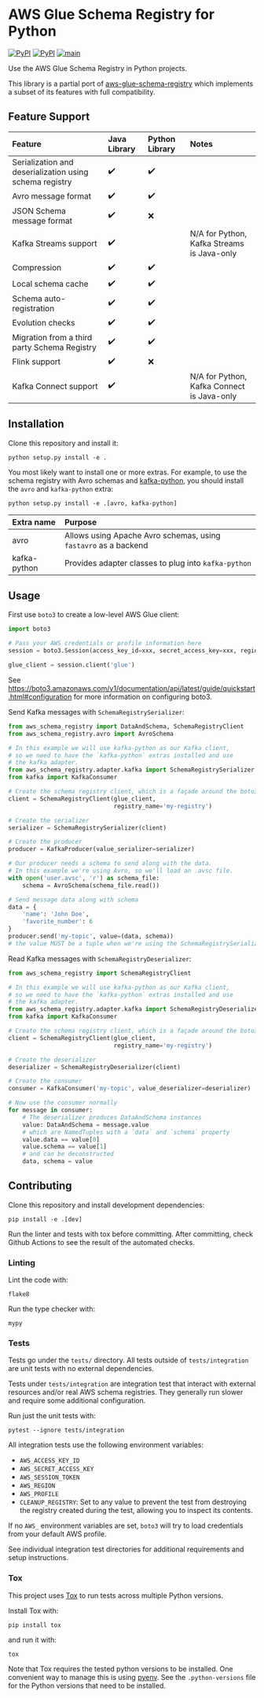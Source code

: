 # AWS Glue Schema Registry for Python


[![PyPI](https://img.shields.io/pypi/v/aws-glue-schema-registry.svg)](https://pypi.org/project/aws-glue-schema-registry)
[![PyPI](https://img.shields.io/pypi/pyversions/aws-glue-schema-registry)](https://pypi.org/project/aws-glue-schema-registry)
[![main](https://github.com/DisasterAWARE/aws-glue-schema-registry-python/actions/workflows/main.yml/badge.svg)](https://github.com/DisasterAWARE/aws-glue-schema-registry-python/actions/workflows/main.yml)

Use the AWS Glue Schema Registry in Python projects.

This library is a partial port of [aws-glue-schema-registry](https://github.com/awslabs/aws-glue-schema-registry) which implements a subset of its features with full compatibility.

## Feature Support

Feature | Java Library | Python Library | Notes
:------ | :----------- | :------------- | :----
Serialization and deserialization using schema registry | ✔️ | ✔️
Avro message format | ✔️ | ✔️
JSON Schema message format | ✔️ | ❌
Kafka Streams support | ✔️ | | N/A for Python, Kafka Streams is Java-only
Compression | ✔️ | ✔️ |
Local schema cache | ✔️ | ✔️
Schema auto-registration | ✔️ | ✔️
Evolution checks | ✔️ | ✔️
Migration from a third party Schema Registry | ✔️ | ✔️
Flink support | ✔️ | ❌
Kafka Connect support | ✔️ | | N/A for Python, Kafka Connect is Java-only

## Installation

Clone this repository and install it:

```
python setup.py install -e .
```

You most likely want to install one or more extras. For example, to use the schema registry with Avro schemas and [kafka-python](https://pypi.org/project/kafka-python/), you should install the `avro` and `kafka-python` extra:

```
python setup.py install -e .[avro, kafka-python]
```

Extra name | Purpose
:--------- | :------
avro | Allows using Apache Avro schemas, using `fastavro` as a backend
kafka-python | Provides adapter classes to plug into `kafka-python`

## Usage

First use `boto3` to create a low-level AWS Glue client:

```python
import boto3

# Pass your AWS credentials or profile information here
session = boto3.Session(access_key_id=xxx, secret_access_key=xxx, region_name='us-west-2')

glue_client = session.client('glue')
```

See https://boto3.amazonaws.com/v1/documentation/api/latest/guide/quickstart.html#configuration for more information on configuring boto3.

Send Kafka messages with `SchemaRegistrySerializer`:

```python
from aws_schema_registry import DataAndSchema, SchemaRegistryClient
from aws_schema_registry.avro import AvroSchema

# In this example we will use kafka-python as our Kafka client,
# so we need to have the `kafka-python` extras installed and use
# the kafka adapter.
from aws_schema_registry.adapter.kafka import SchemaRegistrySerializer
from kafka import KafkaConsumer

# Create the schema registry client, which is a façade around the boto3 glue client
client = SchemaRegistryClient(glue_client,
                              registry_name='my-registry')

# Create the serializer
serializer = SchemaRegistrySerializer(client)

# Create the producer
producer = KafkaProducer(value_serializer=serializer)

# Our producer needs a schema to send along with the data.
# In this example we're using Avro, so we'll load an .avsc file.
with open('user.avsc', 'r') as schema_file:
    schema = AvroSchema(schema_file.read())

# Send message data along with schema
data = {
    'name': 'John Doe',
    'favorite_number': 6
}
producer.send('my-topic', value=(data, schema))
# the value MUST be a tuple when we're using the SchemaRegistrySerializer
```

Read Kafka messages with `SchemaRegistryDeserializer`:

```python
from aws_schema_registry import SchemaRegistryClient

# In this example we will use kafka-python as our Kafka client,
# so we need to have the `kafka-python` extras installed and use
# the kafka adapter.
from aws_schema_registry.adapter.kafka import SchemaRegistryDeserializer
from kafka import KafkaConsumer

# Create the schema registry client, which is a façade around the boto3 glue client
client = SchemaRegistryClient(glue_client,
                              registry_name='my-registry')

# Create the deserializer
deserializer = SchemaRegistryDeserializer(client)

# Create the consumer
consumer = KafkaConsumer('my-topic', value_deserializer=deserializer)

# Now use the consumer normally
for message in consumer:
    # The deserializer produces DataAndSchema instances
    value: DataAndSchema = message.value
    # which are NamedTuples with a `data` and `schema` property
    value.data == value[0]
    value.schema == value[1]
    # and can be deconstructed
    data, schema = value
```

## Contributing

Clone this repository and install development dependencies:

```
pip install -e .[dev]
```

Run the linter and tests with tox before committing. After committing, check Github Actions to see the result of the automated checks.

### Linting

Lint the code with:

```
flake8
```

Run the type checker with:

```
mypy
```

### Tests

Tests go under the `tests/` directory. All tests outside of `tests/integration` are unit tests with no external dependencies.

Tests under `tests/integration` are integration test that interact with external resources and/or real AWS schema registries. They generally run slower and require some additional configuration.

Run just the unit tests with:

```
pytest --ignore tests/integration
```

All integration tests use the following environment variables:

- `AWS_ACCESS_KEY_ID`
- `AWS_SECRET_ACCESS_KEY`
- `AWS_SESSION_TOKEN`
- `AWS_REGION`
- `AWS_PROFILE`
- `CLEANUP_REGISTRY`: Set to any value to prevent the test from destroying the registry created during the test, allowing you to inspect its contents.

If no `AWS_` environment variables are set, `boto3` will try to load credentials from your default AWS profile.

See individual integration test directories for additional requirements and setup instructions.

### Tox

This project uses [Tox](https://tox.wiki/en/latest/) to run tests across multiple Python versions.

Install Tox with:

```
pip install tox
```

and run it with:

```
tox
```

Note that Tox requires the tested python versions to be installed. One convenient way to manage this is using [pyenv](https://github.com/pyenv/pyenv#installation). See the `.python-versions` file for the Python versions that need to be installed.
